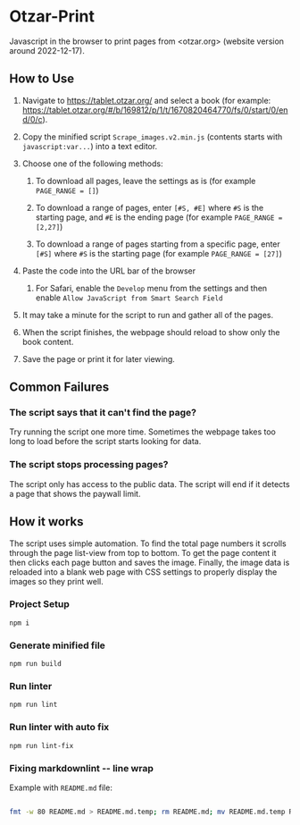 # Otzar-Print

Javascript in the browser to print pages from <otzar.org> (website version
around 2022-12-17).

## How to Use

1. Navigate to <https://tablet.otzar.org/> and select a book (for example:
<https://tablet.otzar.org/#/b/169812/p/1/t/1670820464770/fs/0/start/0/end/0/c>).

2. Copy the minified script `Scrape_images.v2.min.js` (contents starts with
`javascript:var...`) into a text editor.

3. Choose one of the following methods:

    1. To download all pages, leave the settings as is (for example `PAGE_RANGE
    = []`)

    2. To download a range of pages, enter `[#S, #E]` where `#S` is the starting
    page, and `#E` is the ending page (for example `PAGE_RANGE = [2,27]`)

    3. To download a range of pages starting from a specific page, enter `[#S]`
    where `#S` is the starting page (for example `PAGE_RANGE = [27]`)

4. Paste the code into the URL bar of the browser

    1. For Safari, enable the `Develop` menu from the settings and then enable
    `Allow JavaScript from Smart Search Field`

5. It may take a minute for the script to run and gather all of the pages.

6. When the script finishes, the webpage should reload to show only the book
content.

7. Save the page or print it for later viewing.

## Common Failures

### The script says that it can't find the page?

Try running the script one more time.  Sometimes the webpage takes too long to
load before the script starts looking for data.

### The script stops processing pages?

The script only has access to the public data.  The script will end if it
detects a page that shows the paywall limit.

## How it works

The script uses simple automation. To find the total page numbers it scrolls
through the page list-view from top to bottom.  To get the page content it then
clicks each page button and saves the image.  Finally, the image data is
reloaded into a blank web page with CSS settings to properly display the images
so they print well.

### Project Setup

`npm i`

### Generate minified file

`npm run build`

### Run linter

`npm run lint`

### Run linter with auto fix

`npm run lint-fix`

### Fixing markdownlint -- line wrap

Example with `README.md` file:

```bash

fmt -w 80 README.md > README.md.temp; rm README.md; mv README.md.temp README.md

```
